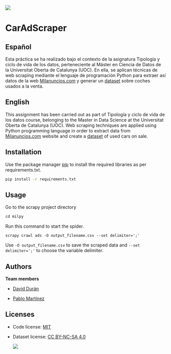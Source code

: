 [<img src="https://www.uoc.edu/portal/system/modules/edu.uoc.presentations/resources/img/branding/logo-uoc-default.png_1618809817.png">](https://uoc.edu/)

# CarAdScraper

## Español

Esta práctica se ha realizado bajo el contexto de la asignatura Tipología y ciclo de vida de los datos, perteneciente al Máster en Ciencia de Datos de la Universitat Oberta de Catalunya (UOC). En ella, se aplican técnicas de web scraping mediante el lenguaje de programación Python para extraer así datos de la web [Milanuncios.com](httpswww.milanuncios.com) y generar un [dataset](https://doi.org/10.5281/zenodo.5651148) sobre coches usados a la venta. 

## English
This assignment has been carried out as part of Tipología y ciclo de vida de los datos course, belonging to the Master in Data Science at the Universitat Oberta de Catalunya (UOC). Web scraping techniques are applied using Python programming language in order to extract data from [Milanuncios.com](httpswww.milanuncios.com) website and create a [dataset](https://doi.org/10.5281/zenodo.5651148) of used cars on sale. 

## Installation

Use the package manager [pip](httpspip.pypa.ioenstable) to install the required libraries as per requirements.txt.

```bash
pip install -r requirements.txt
```

## Usage
Go to the scrapy project directory
```python
cd milpy
```
Run this command to start the spider.
```
scrapy crawl ads -O output_filename.csv --set delimiter=';'
```
Use `-O output_filename.csv` to save the scraped data and `--set delimiter=';'` to choose the variable delimiter.

## Authors
**Team members**

 - [David Durán](https://www.linkedin.com/in/david-duran-olivar/)
 
 - [Pablo Martínez](https://www.linkedin.com/in/pablompavon/)

## Licenses

 - Code license: [MIT](httpschoosealicense.comlicensesmit)
 
 - Dataset license: [CC BY-NC-SA 4.0](httpscreativecommons.orglicensesby-nc-sa4.0)
 
   [<img src="https://licensebuttons.net/l/by-nc-sa/3.0/88x31.png">](https://licensebuttons.net)
